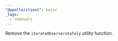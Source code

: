 ```yaml
---
"@apollo/client": major
_tags:
  - removals
---
```


Remove the `iterateObserversSafely` utility function.
